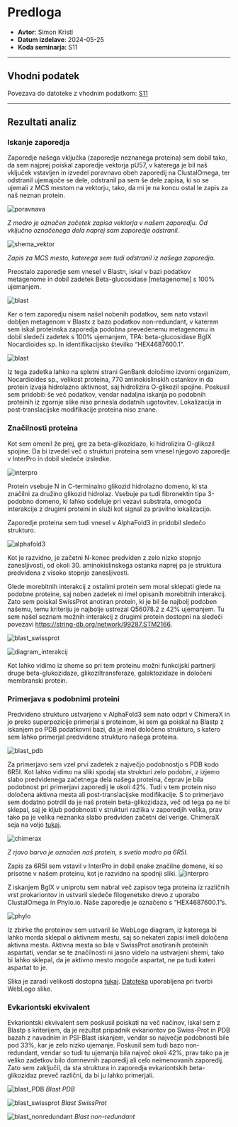 # Predloga

- **Avtor**: Simon Kristl
- **Datum izdelave**: 2024-05-25
- **Koda seminarja**: S11

---
## Vhodni podatek

Povezava do datoteke z vhodnim podatkom: [S11](naloge/s11-input.md)

---
## Rezultati analiz
### Iskanje zaporedja

Zaporedje našega vključka (zaporedje neznanega proteina) sem dobil tako, da sem najprej poiskal zaporedje vektorja pU57, v katerega je bil naš vključek vstavljen in izvedel poravnavo obeh zaporedij na ClustalOmega, ter odstranil ujemajoče se dele, odstranil pa sem še dele zapisa, ki so se ujemali z MCS mestom na vektorju, tako, da mi je na koncu ostal le zapis za naš neznan protein.

![poravnava](s11-zaporedje_vektorja.png)

*Z modro je označen začetek zapisa vektorja v našem zaporedju. Od vključno označenega dela naprej sam zaporedje odstranil.*


![shema_vektor](s11-zapis_MCS.png)

*Zapis za MCS mesto, katerega sem tudi odstranil iz našega zaporedja.*

Preostalo zaporedje sem vnesel v Blastn, iskal v bazi podatkov metagenome in dobil zadetek Beta-glucosidase [metagenome] s 100% ujemanjem.

![blast](s11-metagenom.png)

Ker o tem zaporedju nisem našel nobenih podatkov, sem nato vstavil dobljen metagenom v Blastx z bazo podatkov non-redundant, v katerem sem iskal proteinska zaporedja podobna prevedenemu metagenomu in dobil sledeči zadetek s 100% ujemanjem, TPA: beta-glucosidase BglX Nocardioides sp. In identifikacijsko številko “HEX4687600.1”.

![blast](s11-nas_protein.png)

Iz tega zadetka lahko na spletni strani GenBank določimo izvorni organizem, Nocardioides sp., velikost proteina, 770 aminokislinskih ostankov in da protein izvaja hidrolazno aktivnost, saj hidrolizira O-glikozil spojine. Poskusil sem pridobiti še več podatkov, vendar nadaljna iskanja po podobnih proteinih iz zgornje slike niso prinesla dodatnih ugotovitev. Lokalizacija in post-translacijske modifikacije proteina niso znane.

### Značilnosti proteina
Kot sem omenil že prej, gre za beta-glikozidazo, ki hidrolizira O-glikozil spojine. Da bi izvedel več o strukturi proteina sem vnesel njegovo zaporedje v InterPro in dobil sledeče izsledke.

![interpro](s11-nas_protein_interpro.png)

Protein vsebuje N in C-terminalno glikozid hidrolazno domeno, ki sta značilni za družino glikozid hidrolaz. Vsebuje pa tudi fibronektin tipa 3-podobno domeno, ki lahko sodeluje pri vezavi substrata, omogoča interakcije z drugimi proteini in služi kot signal za pravilno lokalizacijo.

Zaporedje proteina sem tudi vnesel v AlphaFold3 in pridobil sledečo strukturo.

![alphafold3](s11-nas_protein_alphafold.png)

Kot je razvidno, je začetni N-konec predviden z zelo nizko stopnjo zanesljivosti, od okoli 30. aminokislinskega ostanka naprej pa je struktura predvidena z visoko stopnjo zanesljivosti.

Glede morebitnih interakcij z ostalimi protein sem moral sklepati glede na podobne proteine, saj noben zadetek ni imel opisanih morebitnih interakcij. Zato sem poiskal SwissProt anotiran protein, ki je bil še najbolj podoben našemu, temu kriteriju je najbolje ustrezal Q56078.2 z 42% ujemanjem. Tu sem našel seznam možnih interakcij z drugimi protein dostopni na sledeči povezavi https://string-db.org/network/99287.STM2166.

![blast_swissprot](s11-podoben_protein_swissprot.png)

![diagram_interakcij](s11-podoben_protein_interakcije.png)

Kot lahko vidimo iz sheme so pri tem proteinu možni funkcijski partnerji druge beta-glukozidaze, glikoziltransferaze, galaktozidaze in določeni membranski protein.

### Primerjava s podobnimi proteini

Predvideno strukturo ustvarjeno v AlphaFold3 sem nato odprl v ChimeraX in jo preko superpozicije primerjal s proteinom, ki sem ga poiskal na Blastp z iskanjem po PDB podatkovni bazi, da je imel določeno strukturo, s katero sem lahko primerjal predvideno strukturo našega proteina.

![blast_pdb](s11-podoben_protein_pdb.png)


Za primerjavo sem vzel prvi zadetek z največjo podobnostjo s PDB kodo 6R5I. Kot lahko vidimo na sliki spodaj sta strukturi zelo podobni, z izjemo slabo predvidenega začetnega dela našega proteina, čeprav je bila podobnost pri primerjavi zaporedij le okoli 42%. Tudi v tem protein niso določena aktivna mesta ali post-translacijske modifikacije. S to primerjavo sem dodatno potrdil da je naš protein beta-glikozidaza, več od tega pa ne bi sklepal, saj je kljub podobnosti v strukturi razlika v zaporedjih velika, prav tako pa je velika neznanka slabo predviden začetni del verige. ChimeraX seja na voljo [tukaj](https://github.com/Simon-Kristl/Slike/blob/main/zaporedje.cxs).

![chimerax](s11-podoben_protein_chimera.png)

*Z rjavo barvo je označen naš protein, s svetlo modro pa 6R5I.*

Zapis za 6R5I sem vstavil v InterPro in dobil enake značilne domene, ki so prisotne v našem proteinu, kot je razvidno na spodnji sliki.
![interpro](s11-podoben_protein_interpro.png)

Z iskanjem BglX v uniprotu sem nabral več zapisov tega proteina iz različnih vrst prokariontov in ustvaril sledeče filogenetsko drevo z uporabo ClustalOmega in Phylo.io. Naše zaporedje je označeno s “HEX4687600.1”s.

![phylo](s11-filogenetsko.png)

Iz zbirke the proteinov sem ustvaril še WebLogo diagram, iz katerega bi lahko morda sklepal o aktivnem mestu, saj so nekateri zapisi imeli določena aktivna mesta. Aktivna mesta so bila v SwissProt anotiranih proteinih aspartati, vendar se te značilnosti ni jasno videlo na ustvarjeni shemi, tako bi lahko sklepal, da je aktivno mesto mogoče aspartat, ne pa tudi kateri aspartat to je.

Slika je zaradi velikosti dostopna [tukaj](https://github.com/Simon-Kristl/Slike/blob/main/filerhhp4g.png).
[Datoteka](https://github.com/Simon-Kristl/Slike/blob/main/clustalo-I20240525-091158-0789-8565824-p1m.fa) uporabljena pri tvorbi WebLogo slike.

### Evkariontski ekvivalent
Evkariontski ekvivalent sem poskusil poiskati na več načinov, iskal sem z Blastp s kriterijem, da je rezultat pripadnik evkariontov po Swiss-Prot in PDB bazah z navadnim in PSI-Blast iskanjem, vendar so največje podobnosti bile pod 33%, kar je zelo nizko ujemanje. Poskusil sem tudi bazo non-redundant, vendar so tudi tu ujemanja bila največ okoli 42%, prav tako pa je veliko zadetkov bilo domnevnih zaporedij ali celo neimenovanih zaporedij. Zato sem zaključil, da sta struktura in zaporedja evkariontskih beta-glikozidaz preveč različni, da bi ju lahko primerjali.

![blast_PDB](s11-evkariont_PDB.png)
*Blast PDB*

![blast_swissprot](s11-evkariont_swissprot.png)
*Blast SwissProt*

![blast_nonredundant](s11-evkariont_nonredundant.png)
*Blast non-redundant*

